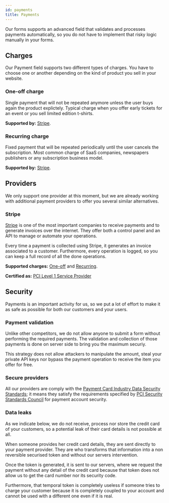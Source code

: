 ```yaml
---
id: payments
title: Payments
---
```


Our forms supports an advanced field that validates and processes payments automatically, so you do not have to implement that risky logic manually in your forms.

## Charges

Our Payment field supports two different types of charges. You have to choose one or another depending on the kind of product you sell in your website.

### One-off charge

Single payment that will not be repeated anymore unless the user buys again the product explictely. Typical charge when you offer early tickets for an event or you sell limited edition t-shirts.

**Supported by:** [Stripe](#stripe).

### Recurring charge

Fixed payment that will be repeated periodically until the user cancels the subscription. Most common charge of SaaS companies, newspapers publishers or any subscription business model.

**Supported by:** [Stripe](#stripe).

## Providers

We only support one provider at this moment, but we are already working with additional payment providers to offer you several similar alternatives.

### Stripe

[Stripe](https://stripe.com/) is one of the most important companies to receive payments and to generate invoices over the internet. They offer both a control panel and an API to manage or automate your operations.

Every time a payment is collected using Stripe, it generates an invoice associated to a customer. Furthermore, every operation is logged, so you can keep a full record of all the done operations.

**Supported charges:** [One-off](/product/forms/payments#one-off-charge) and [Recurring](/product/forms/payments#recurring-charge).

**Certified as:** [PCI Level 1 Service Provider](http://www.visa.com/splisting/searchGrsp.do?companyNameCriteria=stripe,%20inc)

## Security

Payments is an important activity for us, so we put a lot of effort to make it as safe as possible for both our customers and your users.

### Payment validation

Unlike other competitors, we do not allow anyone to submit a form without performing the required payments. The validation and collection of those payments is done on server side to bring you the maximum securiy.

This strategy does not allow attackers to manipulate the amount, steal your private API keys nor bypass the payment operation to receive the item you offer for free.

### Secure providers

All our providers are comply with the [Payment Card Industry Data Security Standards](https://www.pcisecuritystandards.org/security_standards); it means they satisfy the requirements specified by [PCI Security Standards Council](https://www.pcisecuritystandards.org/about_us/) for payment account security.

### Data leaks

As we indicate below, we do not receive, process nor store the credit card of your customers, so a potential leak of their card details is not possible at all.

When someone provides her credit card details, they are sent directly to your payment provider. They are who transforms that information into a non reversible securised token and without our servers intervention.

Once the token is generated, it is sent to our servers, where we request the payment without any detail of the credit card because that token does not allow us to get the card number nor its security code.

Furthermore, that temporal token is completely useless if someone tries to charge your customer because it is completely coupled to your account and cannot be used with a different one even if it is real.

